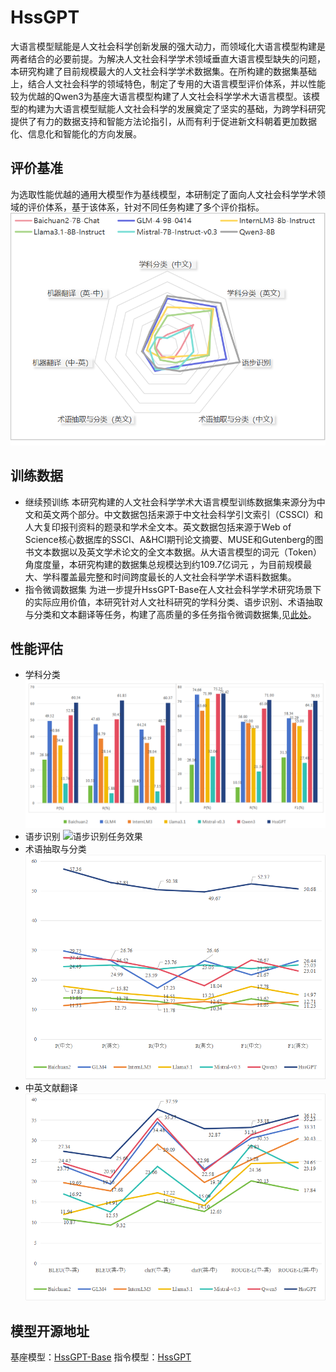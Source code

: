 # HssGPT
大语言模型赋能是人文社会科学创新发展的强大动力，而领域化大语言模型构建是两者结合的必要前提。为解决人文社会科学学术领域垂直大语言模型缺失的问题，本研究构建了目前规模最大的人文社会科学学术数据集。在所构建的数据集基础上，结合人文社会科学的领域特色，制定了专用的大语言模型评价体系，并以性能较为优越的Qwen3为基座大语言模型构建了人文社会科学学术大语言模型。该模型的构建为大语言模型赋能人文社会科学的发展奠定了坚实的基础，为跨学科研究提供了有力的数据支持和智能方法论指引，从而有利于促进新文科朝着更加数据化、信息化和智能化的方向发展。

## 评价基准
为选取性能优越的通用大模型作为基线模型，本研制定了面向人文社会科学学术领域的评价体系，基于该体系，针对不同任务构建了多个评价指标。
![通用模型评价结果](./images/image.png)

## 训练数据
* 继续预训练
本研究构建的人文社会科学学术大语言模型训练数据集来源分为中文和英文两个部分。中文数据包括来源于中文社会科学引文索引（CSSCI）和人大复印报刊资料的题录和学术全文本。英文数据包括来源于Web of Science核心数据库的SSCI、A&HCI期刊论文摘要、MUSE和Gutenberg的图书文本数据以及英文学术论文的全文本数据。从大语言模型的词元（Token）角度度量，本研究构建的数据集总规模达到约109.7亿词元 ，为目前规模最大、学科覆盖最完整和时间跨度最长的人文社会科学学术语料数据集。
* 指令微调数据集
为进一步提升HssGPT-Base在人文社会科学学术研究场景下的实际应用价值，本研究针对人文社科研究的学科分类、语步识别、术语抽取与分类和文本翻译等任务，构建了高质量的多任务指令微调数据集,见[此处](./hss_sft.json)。

## 性能评估
* 学科分类
![学科分类任务效果](./images/class.png)
* 语步识别
![语步识别任务效果](./image/speechstep.png)
* 术语抽取与分类
![术语任务效果](./images/term.png)
* 中英文献翻译
![翻译任务效果](./images/translation.png)

## 模型开源地址
基座模型：[HssGPT-Base](https://huggingface.co/KM4STfulltext/HssGPT-Base)
指令模型：[HssGPT](https://huggingface.co/KM4STfulltext/HssGPT)